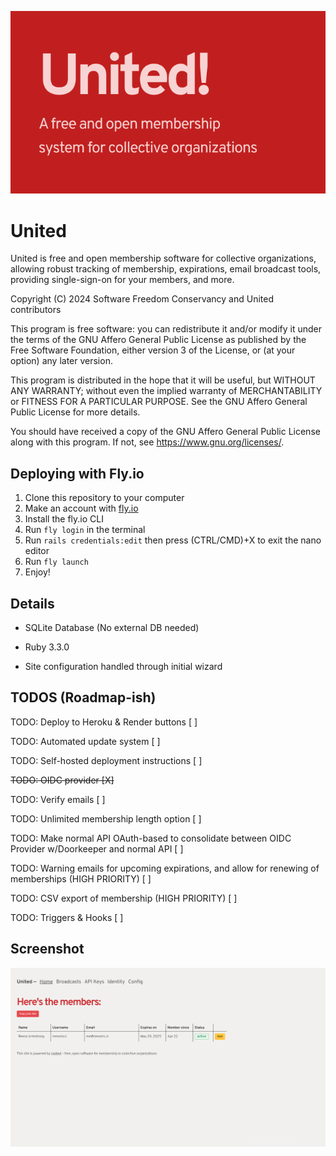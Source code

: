 ![United! A free and open system for collective organizations](<United.png>)

# United

United is free and open membership software for collective organizations, allowing robust tracking of membership, expirations, email broadcast tools, providing single-sign-on for your members, and more.

Copyright (C) 2024 Software Freedom Conservancy and United contributors

This program is free software: you can redistribute it and/or modify it under the terms of the GNU Affero General Public License as published by the Free Software Foundation, either version 3 of the License, or (at your option) any later version.

This program is distributed in the hope that it will be useful, but WITHOUT ANY WARRANTY; without even the implied warranty of MERCHANTABILITY or FITNESS FOR A PARTICULAR PURPOSE. See the GNU Affero General Public License for more details.

You should have received a copy of the GNU Affero General Public License along with this program. If not, see https://www.gnu.org/licenses/.

## Deploying with Fly.io

1. Clone this repository to your computer
2. Make an account with [fly.io](https://fly.io)
3. Install the fly.io CLI
4. Run `fly login` in the terminal
5. Run `rails credentials:edit` then press (CTRL/CMD)+X to exit the nano editor
6. Run `fly launch`
7. Enjoy!

## Details

- SQLite Database (No external DB needed)

- Ruby 3.3.0

- Site configuration handled through initial wizard


## TODOS (Roadmap-ish)

TODO: Deploy to Heroku & Render buttons [ ]

TODO: Automated update system [ ]

TODO: Self-hosted deployment instructions [ ]

~~TODO: OIDC provider [X]~~

TODO: Verify emails [ ]

TODO: Unlimited membership length option [ ]

TODO: Make normal API OAuth-based to consolidate between OIDC Provider w/Doorkeeper and normal API [ ]

TODO: Warning emails for upcoming expirations, and allow for renewing of memberships (HIGH PRIORITY) [ ]

TODO: CSV export of membership (HIGH PRIORITY) [ ]

TODO: Triggers & Hooks [ ]

## Screenshot

![Screenshot of the United dashboard](screenshot.png)
